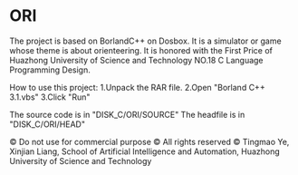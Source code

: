 # ORI
The project is based on BorlandC++ on Dosbox. It is a simulator or game whose theme is about orienteering. It is honored with the First Price of Huazhong University of Science and Technology NO.18 C Language Programming Design.  

How to use this project:
1.Unpack the RAR file.
2.Open "Borland C++ 3.1.vbs"
3.Click "Run"

The source code is in "DISK_C/ORI/SOURCE"
The headfile is in "DISK_C/ORI/HEAD"

© Do not use for commercial purpose 
© All rights reserved
© Tingmao Ye, Xinjian Liang, School of Artificial Intelligence and Automation, Huazhong University of Science and Technology
